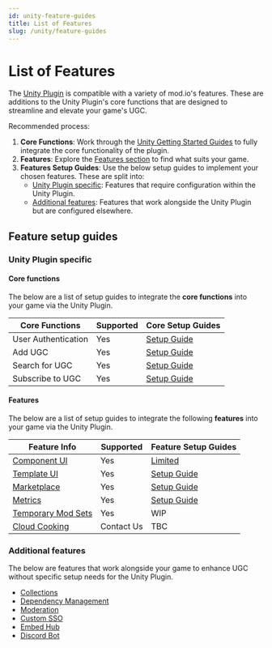 ```yaml
---
id: unity-feature-guides
title: List of Features
slug: /unity/feature-guides
---
```


# List of Features

The [Unity Plugin](/unity) is compatible with a variety of mod.io's features. These are additions to the Unity Plugin's core functions that are designed to streamline and elevate your game's UGC. 

Recommended process:

1. **Core Functions**: Work through the [Unity Getting Started Guides](/unity#unity-core-plugin-guides) to fully integrate the core functionality of the plugin.
2. **Features**: Explore the [Features section](/features) to find what suits your game. 
3. **Features Setup Guides**: Use the below setup guides to implement your chosen features. These are split into: 
    * [Unity Plugin specific](/unity/feature-guides#unity-plugin-specific): Features that require configuration within the Unity Plugin. 
    * [Additional features](/unity/feature-guides#additional-features): Features that work alongside the Unity Plugin but are configured elsewhere.

## Feature setup guides

### Unity Plugin specific

#### Core functions

The below are a list of setup guides to integrate the **core functions** into your game via the Unity Plugin.

| **Core Functions**    | **Supported** | **Core Setup Guides** |
| -------- | ------- | ------- |
| User Authentication   | Yes    | [Setup Guide](/unity/user-authentication)   |
| Add UGC   | Yes    | [Setup Guide](/unity/adding-ugc)   |
| Search for UGC   | Yes    | [Setup Guide](/unity/searching-ugc)   |
| Subscribe to UGC   | Yes    | [Setup Guide](/unity/subscribing)   |

#### Features

The below are a list of setup guides to integrate the following **features** into your game via the Unity Plugin.

| **Feature Info**    | **Supported** | **Feature Setup Guides** |
| -------- | ------- | ------- |
| [Component UI](https://docs.mod.io/in-game-ui/component/)  | Yes    | [Limited](/unity/component-ui)    |
| [Template UI](https://docs.mod.io/in-game-ui/template/) | Yes     | [Setup Guide](/unity/template-ui/integration)   |
| [Marketplace](https://docs.mod.io/monetization/marketplace/)   | Yes    | [Setup Guide](/unity/marketplace)   |
| [Metrics](https://docs.mod.io/metrics/)   | Yes    | [Setup Guide](/unity/metrics)   |
| [Temporary Mod Sets](https://docs.mod.io/multiplayer/temporary-mods)   | Yes    | WIP   |
| [Cloud Cooking](https://docs.mod.io/cloud-cooking)   | Contact Us    | TBC   |

### Additional features

The below are features that work alongside your game to enhance UGC without specific setup needs for the Unity Plugin.

* [Collections](https://docs.mod.io/collections)
* [Dependency Management](https://docs.mod.io/dependency-management/)
* [Moderation](https://docs.mod.io/moderation/)
* [Custom SSO](https://docs.mod.io/authentication/openid/)
* [Embed Hub](https://docs.mod.io/embed-hub)
* [Discord Bot](https://docs.mod.io/discord/)